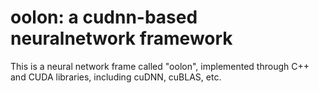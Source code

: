 # oolon: a cudnn-based neuralnetwork framework
This is a neural network frame called "oolon", implemented through C++ and CUDA libraries, including cuDNN, cuBLAS, etc.
